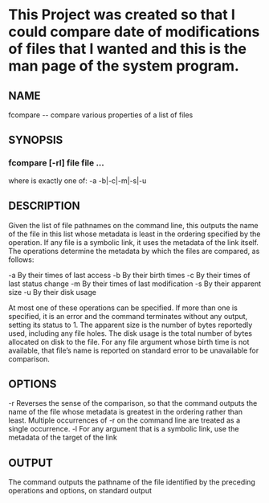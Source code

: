 # This Project was created so that I could compare date of modifications of files that I wanted and this is the man page of the system program.

## NAME
fcompare -- compare various properties of a list of files
## SYNOPSIS
### fcompare <operation> [-rl] file file ...
where <operation> is exactly one of:
-a -b|-c|-m|-s|-u
## DESCRIPTION
Given the list of file pathnames on the command line, this outputs the name of the file in this list whose
metadata is least in the ordering specified by the operation. If any file is a symbolic link, it uses the metadata
of the link itself. The operations determine the metadata by which the files are compared, as follows:

-a By their times of last access
-b By their birth times
-c By their times of last status change
-m By their times of last modification
-s By their apparent size
-u By their disk usage

At most one of these operations can be specified. If more than one is specified, it is an error and the command
terminates without any output, setting its status to 1. The apparent size is the number of bytes reportedly
used, including any file holes. The disk usage is the total number of bytes allocated on disk to the file. For
any file argument whose birth time is not available, that file’s name is reported on standard error to be
unavailable for comparison.

## OPTIONS
-r Reverses the sense of the comparison, so that the command outputs the name of the file whose
metadata is greatest in the ordering rather than least. Multiple occurrences of -r on the command
line are treated as a single occurrence.
-l For any argument that is a symbolic link, use the metadata of the target of the link

## OUTPUT
The command outputs the pathname of the file identified by the preceding operations and options,
on standard output
